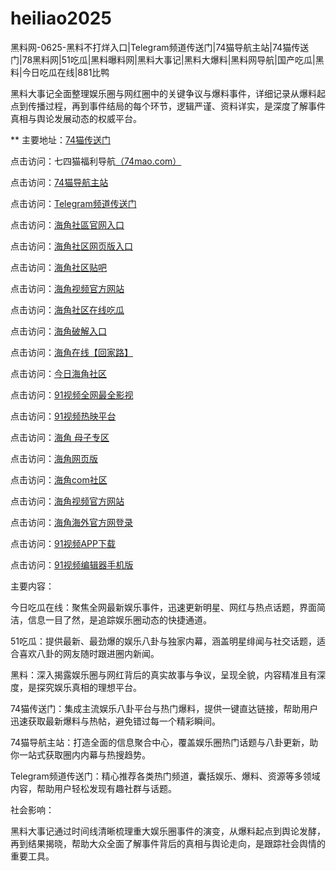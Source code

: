 # heiliao2025
黑料网-0625-黑料不打烊入口|Telegram频道传送门|74猫导航主站|74猫传送门|78黑料网|51吃瓜|黑料曝料网|黑料大事记|黑料大爆料|黑料网导航|国产吃瓜|黑料|今日吃瓜在线|881比鸭

黑料大事记全面整理娱乐圈与网红圈中的关键争议与爆料事件，详细记录从爆料起点到传播过程，再到事件结局的每个环节，逻辑严谨、资料详实，是深度了解事件真相与舆论发展动态的权威平台。

** 主要地址：<a href="https://74mao.com/">74猫传送门</a>

点击访问：七四猫福利导航<a href="https://74mao.com/">（74mao.com）</a>

点击访问：<a href="https://74mao.com/">74猫导航主站</a>

点击访问：<a href="https://74mao.com/">Telegram频道传送门</a>

点击访问：<a href="https://hj-912.pages.dev/">海角社區官网入口</a>  

点击访问：<a href="https://hj-913.pages.dev/">海角社区网页版入口</a>  

点击访问：<a href="https://hj-914.pages.dev/">海角社区贴吧</a>  

点击访问：<a href="https://hj-915.pages.dev/">海角视频官方网站</a>  

点击访问：<a href="https://hj-916.pages.dev/">海角社区在线吃瓜</a>  

点击访问：<a href="https://hj-917.pages.dev/">海角破解入口</a>  

点击访问：<a href="https://hj-918.pages.dev/">海角在线【回家路】</a>  

点击访问：<a href="https://hj-919.pages.dev/">今日海角社区</a>  

点击访问：<a href="https://hj-696.pages.dev/">91视频全网最全影视</a>  

点击访问：<a href="https://hj-697.pages.dev/">91视频热映平台</a>  

点击访问：<a href="https://hj-907.pages.dev/">海角 母子专区</a>  

点击访问：<a href="https://hj-908.pages.dev/">海角网页版</a>  

点击访问：<a href="https://hj-909.pages.dev/">海角com社区</a>  

点击访问：<a href="https://hj-910.pages.dev/">海角视频官方网站</a>  

点击访问：<a href="https://hj-911.pages.dev/">海角海外官方网登录</a>  

点击访问：<a href="https://hj-721.pages.dev/">91视频APP下载</a>  

点击访问：<a href="https://hj-735.pages.dev/">91视频编辑器手机版</a>  

主要内容：

今日吃瓜在线：聚焦全网最新娱乐事件，迅速更新明星、网红与热点话题，界面简洁，信息一目了然，是追踪娱乐圈动态的快捷通道。

51吃瓜：提供最新、最劲爆的娱乐八卦与独家内幕，涵盖明星绯闻与社交话题，适合喜欢八卦的网友随时跟进圈内新闻。

黑料：深入揭露娱乐圈与网红背后的真实故事与争议，呈现全貌，内容精准且有深度，是探究娱乐真相的理想平台。

74猫传送门：集成主流娱乐八卦平台与热门爆料，提供一键直达链接，帮助用户迅速获取最新爆料与热帖，避免错过每一个精彩瞬间。

74猫导航主站：打造全面的信息聚合中心，覆盖娱乐圈热门话题与八卦更新，助你一站式获取圈内内幕与热搜趋势。

Telegram频道传送门：精心推荐各类热门频道，囊括娱乐、爆料、资源等多领域内容，帮助用户轻松发现有趣社群与话题。

社会影响：

黑料大事记通过时间线清晰梳理重大娱乐圈事件的演变，从爆料起点到舆论发酵，再到结果揭晓，帮助大众全面了解事件背后的真相与舆论走向，是跟踪社会舆情的重要工具。

<span style="display:none;">[Canonical link](https://github.com/hihi20250625/viv13）</span>
